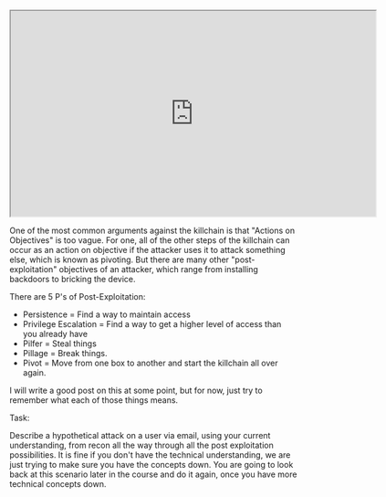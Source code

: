 # 

<iframe allowfullscreen height="360" src="https://www.youtube.com/embed/PxBRyKpMa2I?wmode=opaque" width="640"></iframe>  

One of the most common arguments against the killchain is that "Actions
on Objectives" is too vague. For one, all of the other steps of the
killchain can occur as an action on objective if the attacker uses it to
attack something else, which is known as pivoting. But there are many
other "post-exploitation" objectives of an attacker, which range from
installing backdoors to bricking the device.

There are 5 P's of Post-Exploitation:

-   Persistence = Find a way to maintain access
-   Privilege Escalation = Find a way to get a higher level of access
    than you already have
-   Pilfer = Steal things
-   Pillage = Break things.
-   Pivot = Move from one box to another and start the killchain all
    over again.

I will write a good post on this at some point, but for now, just try to
remember what each of those things means.

Task:

Describe a hypothetical attack on a user via email, using your current
understanding, from recon all the way through all the post exploitation
possibilities. It is fine if you don't have the technical understanding,
we are just trying to make sure you have the concepts down. You are
going to look back at this scenario later in the course and do it again,
once you have more technical concepts down.
